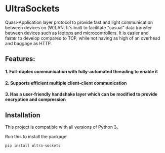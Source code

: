 # UltraSockets
Quasi-Application layer protocol to provide fast and light communication between devices on (W)LAN. It's built to facilitate "casual" data transfer between devices such as laptops and microcontrollers. It is easier and faster to develop compared to TCP, while not having as high of an overhead and baggage as HTTP.

## Features:

####   1. Full-duplex communication with fully-automated threading to enable it

####   2. Supports efficient multiple client-client communication

####   3. Has a user-friendly handshake layer which can be modified to provide encryption and compression

## Installation

This project is compatible with all versions of Python 3. 

Run this to install the package: 
```bash
pip install ultra-sockets
```
